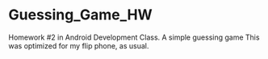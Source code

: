 # Guessing_Game_HW
Homework #2 in Android Development Class. A simple guessing game
This was optimized for my flip phone, as usual.
